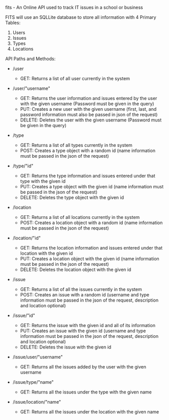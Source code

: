 fits - An Online API used to track IT issues in a school or business

FITS will use an SQLLite database to store all information with 4 Primary Tables:
  1. Users
  2. Issues
  3. Types
  4. Locations

API Paths and Methods:
  * /user
    * GET: Returns a list of all user currently in the system
    
  * /user/"username"
    * GET: Returns the user information and issues entered by the user with the given username (Password must be given in the query)
    * PUT: Creates a new user with the given username (first, last, and password information must also be passed in json of the request)
    * DELETE: Deletes the user with the given username (Password must be given in the query)
  
  * /type
    * GET: Returns a list of all types currently in the system
    * POST: Creates a type object with a random id (name information must be passed in the json of the request)
  
  * /type/"id"
    * GET: Returns the type information and issues entered under that type with the given id
    * PUT: Creates a type object with the given id (name information must be passed in the json of the request)
    * DELETE: Deletes the type object with the given id
  
  * /location
    * GET: Returns a list of all locations currently in the system
    * POST: Creates a location object with a random id (name information must be passed in the json of the request)
  
  * /location/"id"
    * GET: Returns the location information and issues entered under that location with the given id
    * PUT: Creates a location object with the given id (name information must be passed in the json of the request)
    * DELETE: Deletes the location object with the given id
  
  * /issue
    * GET: Returns a list of all the issues currently in the system
    * POST: Creates an issue with a random id (username and type information must be passed in the json of the request, description and                location optional)
  
  * /issue/"id"
    * GET: Returns the issue with the given id and all of its information
    * PUT: Creates an issue with the given id (username and type information must be passed in the json of the request, description and                location optional)
    * DELETE: Deletes the issue with the given id
  
  * /issue/user/"username"
    * GET: Returns all the issues added by the user with the given username
  
  * /issue/type/"name"
    * GET: Returns all the issues under the type with the given name
  
  * /issue/location/"name"
    * GET: Returns all the issues under the location with the given name
